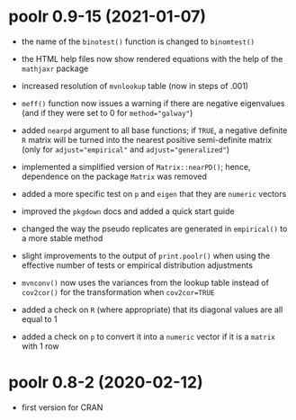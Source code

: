 # poolr 0.9-15 (2021-01-07)

- the name of the `binotest()` function is changed to `binomtest()`

- the HTML help files now show rendered equations with the help of the `mathjaxr` package

- increased resolution of `mvnlookup` table (now in steps of .001)

- `meff()` function now issues a warning if there are negative eigenvalues (and if they were set to 0 for `method="galway"`)

- added `nearpd` argument to all base functions; if `TRUE`, a negative definite `R` matrix will be turned into the nearest positive semi-definite matrix (only for `adjust="empirical"` and `adjust="generalized"`)

- implemented a simplified version of `Matrix::nearPD()`; hence, dependence on the package `Matrix` was removed

- added a more specific test on `p` and `eigen` that they are `numeric` vectors

- improved the `pkgdown` docs and added a quick start guide

- changed the way the pseudo replicates are generated in `empirical()` to a more stable method

- slight improvements to the output of `print.poolr()` when using the effective number of tests or empirical distribution adjustments

- `mvnconv()` now uses the variances from the lookup table instead of `cov2cor()` for the transformation when `cov2cor=TRUE`

- added a check on `R` (where appropriate) that its diagonal values are all equal to 1

- added a check on `p` to convert it into a `numeric` vector if it is a `matrix` with 1 row

# poolr 0.8-2 (2020-02-12)

- first version for CRAN
